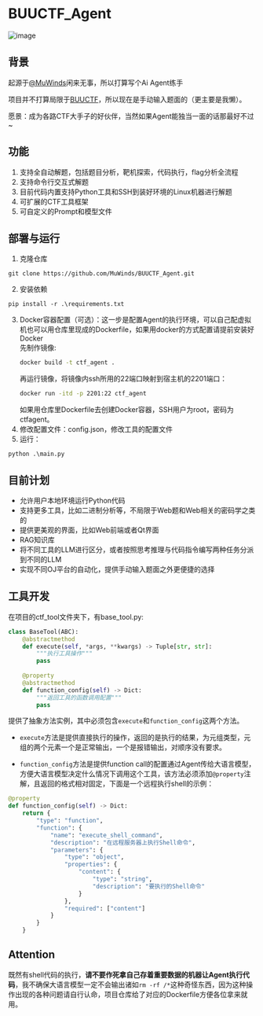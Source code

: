 # BUUCTF_Agent
![image](https://github.com/MuWinds/BUUCTF_Agent/blob/main/1.png)
## 背景

起源于[@MuWinds](https://github.com/MuWinds)闲来无事，所以打算写个Ai Agent练手

项目并不打算局限于[BUUCTF](https://buuoj.cn)，所以现在是手动输入题面的（更主要是我懒）。

愿景：成为各路CTF大手子的好伙伴，当然如果Agent能独当一面的话那最好不过~

## 功能

1. 支持全自动解题，包括题目分析，靶机探索，代码执行，flag分析全流程
2. 支持命令行交互式解题
3. 目前代码内置支持Python工具和SSH到装好环境的Linux机器进行解题
4. 可扩展的CTF工具框架
5. 可自定义的Prompt和模型文件

## 部署与运行

1. 克隆仓库
```
git clone https://github.com/MuWinds/BUUCTF_Agent.git
```
2. 安装依赖
```
pip install -r .\requirements.txt
```
3. Docker容器配置（可选）：这一步是配置Agent的执行环境，可以自己配虚拟机也可以用仓库里现成的Dockerfile，如果用docker的方式配置请提前安装好Docker   
   先制作镜像:
   ```bash
   docker build -t ctf_agent .
   ```
   再运行镜像，将镜像内ssh所用的22端口映射到宿主机的2201端口：
   ```bash
   docker run -itd -p 2201:22 ctf_agent
   ```
   如果用仓库里Dockerfile去创建Docker容器，SSH用户为root，密码为ctfagent。
5. 修改配置文件：config.json，修改工具的配置文件
6. 运行：
```
python .\main.py
```


## 目前计划
- 允许用户本地环境运行Python代码
- 支持更多工具，比如二进制分析等，不局限于Web题和Web相关的密码学之类的
- 提供更美观的界面，比如Web前端或者Qt界面
- RAG知识库
- 将不同工具的LLM进行区分，或者按照思考推理与代码指令编写两种任务分派到不同的LLM
- 实现不同OJ平台的自动化，提供手动输入题面之外更便捷的选择

## 工具开发
在项目的ctf_tool文件夹下，有base_tool.py:
```python
class BaseTool(ABC):
    @abstractmethod
    def execute(self, *args, **kwargs) -> Tuple[str, str]:
        """执行工具操作"""
        pass
    
    @property
    @abstractmethod
    def function_config(self) -> Dict:
        """返回工具的函数调用配置"""
        pass
```
提供了抽象方法实例，其中必须包含`execute`和`function_config`这两个方法。

* `execute`方法是提供直接执行的操作，返回的是执行的结果，为元组类型，元组的两个元素一个是正常输出，一个是报错输出，对顺序没有要求。

* `function_config`方法是提供function call的配置通过Agent传给大语言模型，方便大语言模型决定什么情况下调用这个工具，该方法必须添加`@property`注解，且返回的格式相对固定，下面是一个远程执行shell的示例：
```python
@property
def function_config(self) -> Dict:
    return {
        "type": "function",
        "function": {
            "name": "execute_shell_command",
            "description": "在远程服务器上执行Shell命令",
            "parameters": {
                "type": "object",
                "properties": {
                    "content": {
                        "type": "string",
                        "description": "要执行的Shell命令"
                    }
                },
                "required": ["content"]
            }
        }
    }
```

## Attention
既然有shell代码的执行，**请不要作死拿自己存着重要数据的机器让Agent执行代码**，我不确保大语言模型一定不会输出诸如`rm -rf /*`这种奇怪东西，因为这种操作出现的各种问题请自行认命，项目仓库给了对应的Dockerfile方便各位拿来就用。
